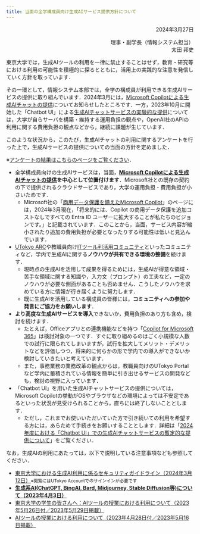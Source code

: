 ```yaml
---
title: 当面の全学構成員向け生成AIサービス提供方針について
---
```


<p style="text-align: right;">2024年3月27日</p>

<div style="text-align: right;"><div>理事・副学長（情報システム担当）</div><div>太田 邦史</div></div>

東京大学では，生成AIツールの利用を一律に禁止することはせず，教育・研究等における利用の可能性を積極的に探るとともに，活用上の実践的な注意を発信していく方針を取っています．

その一環として，情報システム本部では，全学の構成員が利用できる生成AIサービスの提供に取り組んでいます．2024年3月には，[Microsoft Copilotによる生成AIチャットの提供](/notice/2024/03-microsoft-copilot)についてお知らせしたところです．一方，2023年10月に開始した「Chatbot UI」による[生成AIチャットサービスの実験的な提供](/notice/2023/10-aichat)については，大学が自らサーバを構築・維持する運用負担の観点や，OpenAI社のAPIの利用に関する費用負担の観点などから，継続に課題が生じています．

このような状況から，このたび，生成AIチャットの利用に関するアンケートを行った上で，生成AIサービスの提供についての当面の方針を定めました．

※[アンケートの結果はこちらのページをご覧ください](/notice/2024/04-aichat-survey-result/)．

- 全学構成員向けの生成AIサービスは，当面，**[Microsoft Copilotによる生成AIチャットの提供](/notice/2024/03-microsoft-copilot)を中心として位置付けます**．Microsoft社との既存の契約の下で提供されるクラウドサービスであり，大学の運用負担・費用負担が小さいためです．
    - Microsoft社の「[商用データ保護を備えたMicrosoft Copilot](https://www.microsoft.com/ja-jp/bing/chat/enterprise/?form=MA13FV)」のページには，2024年3月現在，「将来的には、Copilot の商用データ保護を追加コストなしですべての Entra ID ユーザーに拡大することが私たちのビジョンです。」と記載されています．このことから，当面，サービス内容が縮小されたり追加の費用負担が必要となったりする可能性は低いと見込んでいます．
- [UTokyo ARC](https://sites.google.com/g.ecc.u-tokyo.ac.jp/utokyoarc/home)や教職員向け[ITツール利活用コミュニティ](https://univtokyo.sharepoint.com/sites/utokyoportal/wiki/d/IT_Tool.aspx)といったコミュニティなど，学内で生成AIに関する**ノウハウが共有できる環境の整備**を続けます．
    - 現時点の生成AIを活用して成果を得るためには，生成AIが得意な領域・苦手な領域に関する知識や，入力文（プロンプト）の工夫など，一定のノウハウが必要な側面があることも否めません．こうしたノウハウを求めている方に情報が行き届くように努力します．
    - 既に生成AIを活用している構成員の皆様には，**コミュニティへの参加や発言にご協力をお願いします**．
- **より高度な生成AIサービスを導入**できないか，費用負担のあり方も含め，検討を続けます．
    - たとえば，Officeアプリとの連携機能などを持つ「[Copilot for Microsoft 365](https://www.microsoft.com/ja-jp/microsoft-365/microsoft-copilot)」は検討対象の一つです．すぐに取り組めるのはごく小規模な人数での試行に限られてしまいますが，試行を拡大してメリット・デメリットなどを評価しつつ，将来的に何らかの形で学内での導入ができないか検討していきたいと考えています．
    - また，事務業務の業務改革の観点からは，教職員向けのUTokyo Portalなど学内に蓄積されている情報を簡単に引き出せるサービスの開発なども，検討の視野に入っています．
- 「Chatbot UI」を用いた生成AIチャットサービスの提供については，Microsoft Copilotの挙動がOSやブラウザなどの環境によっては不安定であるといった状況が見受けられることから，直ちには終了しないこととします．
    - ただし，これまでお使いいただいていた方で引き続いての利用を希望する方には，あらためて手続きをお願いすることとします．詳細は「[2024年度における「Chatbot UI」での生成AIチャットサービスの暫定的な提供について](/notice/2024/03-chatbot-ui)」をご覧ください．

なお，生成AIの利用にあたっては，以下で説明している注意事項なども参照してください．

- [東京大学における生成AI利用に係るセキュリティガイドライン（2024年3月12日）</small>](https://univtokyo.sharepoint.com/sites/Security/SitePages/ai_use_security_guideline.aspx)<small>※閲覧にはUTokyo Accountでのサインインが必要です</small>
- **[生成系AI(ChatGPT, BingAI, Bard, Midjourney, Stable Diffusion等)について（2023年4月3日）](/docs/20230403-generative-ai)**
- [東京大学の学生の皆さんへ：AIツールの授業における利用について（2023年5月26日付／2023年5月29日掲載）](/docs/ai-tools-in-classes-students)
- [AIツールの授業における利用について（2023年4月28日付／2023年5月16日掲載）](/docs/ai-tools-in-classes)

